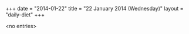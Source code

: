 +++
date = "2014-01-22"
title = "22 January 2014 (Wednesday)"
layout = "daily-diet"
+++

<p>&lt;no entries&gt;</p>